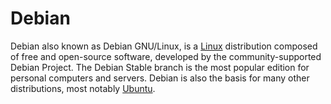 # Debian

Debian also known as Debian GNU/Linux, is a [Linux](../linux.md) distribution composed of free and open-source software, developed by the community-supported Debian Project. The Debian Stable branch is the most popular edition for personal computers and servers. Debian is also the basis for many other distributions, most notably [Ubuntu](ubuntu.md).
